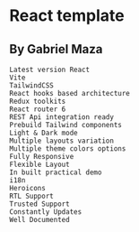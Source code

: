 # React template

## By Gabriel Maza

    Latest version React
    Vite
    TailwindCSS
    React hooks based architecture
    Redux toolkits
    React router 6
    REST Api integration ready
    Prebuild Tailwind components
    Light & Dark mode
    Multiple layouts variation
    Multiple theme colors options
    Fully Responsive
    Flexible Layout
    In built practical demo
    i18n
    Heroicons
    RTL Support
    Trusted Support
    Constantly Updates
    Well Documented
